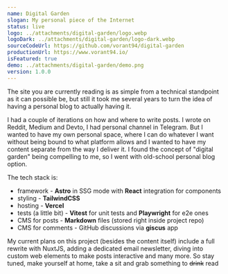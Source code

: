```yaml
---
name: Digital Garden
slogan: My personal piece of the Internet
status: live
logo: ../attachments/digital-garden/logo.webp
logoDark: ../attachments/digital-garden/logo-dark.webp
sourceCodeUrl: https://github.com/vorant94/digital-garden
productionUrl: https://www.vorant94.io/
isFeatured: true
demo: ../attachments/digital-garden/demo.png
version: 1.0.0
---
```


The site you are currently reading is as simple from a technical standpoint as it can possible be, but still it took me several years to turn the idea of having a personal blog to actually having it.

I had a couple of iterations on how and where to write posts. I wrote on Reddit, Medium and Devto, I had personal channel in Telegram. But I wanted to have my own personal space, where I can do whatever I want without being bound to what platform allows and I wanted to have my content separate from the way I deliver it. I found the concept of "digital garden" being compelling to me, so I went with old-school personal blog option.

The tech stack is:

- framework - **Astro** in SSG mode with **React** integration for components
- styling - **TailwindCSS**
- hosting - **Vercel**
- tests (a little bit) - **Vitest** for unit tests and **Playwright** for e2e ones
- CMS for posts - **Markdown** files (stored right inside project repo)
- CMS for comments - GitHub discussions via **giscus** app

My current plans on this project (besides the content itself) include a full rewrite with NuxtJS, adding a dedicated email newsletter, diving into custom web elements to make posts interactive and many more. So stay tuned, make yourself at home, take a sit and grab something to ~~drink~~ read
